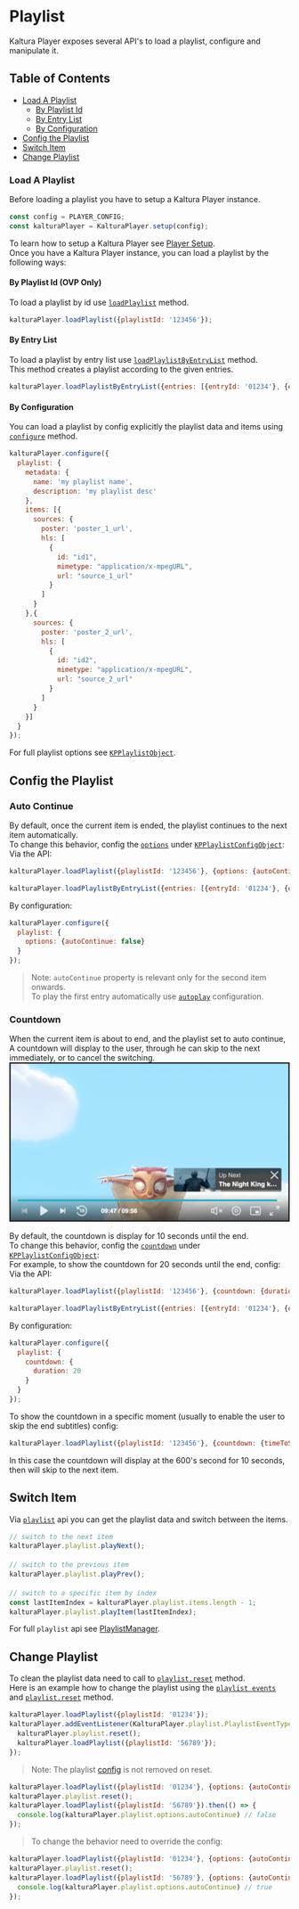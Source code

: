 # Playlist

Kaltura Player exposes several API's to load a playlist, configure and manipulate it. 

## Table of Contents

- [Load A Playlist](#load-a-playlist)
  - [By Playlist Id](#by-playlist-id-(ovp-only))
  - [By Entry List](#by-entry-list)
  - [By Configuration](#by-configuration)
- [Config the Playlist](#config-the-playlist)
- [Switch Item](#switch-item)
- [Change Playlist](#change-playlist)

### Load A Playlist

Before loading a playlist you have to setup a Kaltura Player instance. 

```javascript
const config = PLAYER_CONFIG;
const kalturaPlayer = KalturaPlayer.setup(config);
```

To learn how to setup a Kaltura Player see [Player Setup](./player-setup.md).
<br>Once you have a Kaltura Player instance, you can load a playlist by the following ways: 

#### By Playlist Id (OVP Only)

To load a playlist by id use [`loadPlaylist`](./api.md#loadplaylist) method.

```javascript
kalturaPlayer.loadPlaylist({playlistId: '123456'});
```

#### By Entry List

To load a playlist by entry list use [`loadPlaylistByEntryList`](./api.md#loadplaylistbyentrylist) method.
<br>This method creates a playlist according to the given entries.

```javascript
kalturaPlayer.loadPlaylistByEntryList({entries: [{entryId: '01234'}, {entryId: '56789'}]});
```

#### By Configuration

You can load a playlist by config explicitly the playlist data and items using [`configure`](./api.md#configure-3) method.
```javascript
kalturaPlayer.configure({
  playlist: {
    metadata: {
      name: 'my playlist name',
      description: 'my playlist desc'
    },
    items: [{
      sources: {
        poster: 'poster_1_url',
        hls: [
          {
            id: "id1",
            mimetype: "application/x-mpegURL",
            url: "source_1_url"
          }
        ]
      }
    },{
      sources: {
        poster: 'poster_2_url',
        hls: [
          {
            id: "id2",
            mimetype: "application/x-mpegURL",
            url: "source_2_url"
          }
        ]
      }
    }]
  }
});
```
For full playlist options see [`KPPlaylistObject`](./api.md#kpplaylistobject).

## Config the Playlist

### Auto Continue

By default, once the current item is ended, the playlist continues to the next item automatically.
<br>To change this behavior, config the [`options`](./api.md#kpplaylistoptions) under [`KPPlaylistConfigObject`](./api.md#kpplaylistconfigobject):
Via the API:
```javascript
kalturaPlayer.loadPlaylist({playlistId: '123456'}, {options: {autoContinue: false}});
```
```javascript
kalturaPlayer.loadPlaylistByEntryList({entries: [{entryId: '01234'}, {entryId: '56789'}]}, {options: {autoContinue: false}});
```
By configuration: 
```javascript
kalturaPlayer.configure({
  playlist: {
    options: {autoContinue: false}
  }
});
```
> Note: `autoContinue` property is relevant only for the second item onwards.
<br>To play the first entry automatically use [`autoplay`](https://github.com/kaltura/playkit-js/blob/master/docs/autoplay.md) configuration.        

### Countdown

When the current item is about to end, and the playlist set to auto continue,
A countdown will display to the user, through he can skip to the next immediately, or to cancel the switching.
![playlist-countdown](./images/playlist-countdown.png)

By default, the countdown is display for 10 seconds until the end. 
<br>To change this behavior, config the [`countdown`](./api.md#kpplaylistcountdownoptions) under [`KPPlaylistConfigObject`](./api.md#kpplaylistconfigobject):
<br> For example, to show the countdown for 20 seconds until the end, config:
Via the API:
```javascript
kalturaPlayer.loadPlaylist({playlistId: '123456'}, {countdown: {duration: 20}});
```
```javascript
kalturaPlayer.loadPlaylistByEntryList({entries: [{entryId: '01234'}, {entryId: '56789'}]}, {countdown: {duration: 20}});
```
By configuration: 
```javascript
kalturaPlayer.configure({
  playlist: {
    countdown: {
      duration: 20
    }
  }
});
```
To show the countdown in a specific moment (usually to enable the user to skip the end subtitles) config:
```javascript
kalturaPlayer.loadPlaylist({playlistId: '123456'}, {countdown: {timeToShow: 600}});
```
In this case the countdown will display at the 600's second for 10 seconds, then will skip to the next item.

## Switch Item

Via [`playlist`](./api.md#playlist) api you can get the playlist data and switch between the items.
```javascript
// switch to the next item
kalturaPlayer.playlist.playNext();
 
// switch to the previous item
kalturaPlayer.playlist.playPrev();
 
// switch to a specific item by index
const lastItemIndex = kalturaPlayer.playlist.items.length - 1;
kalturaPlayer.playlist.playItem(lastItemIndex); 
```
For full `playlist` api see [PlaylistManager](./api.md#playlistmanager).

## Change Playlist

To clean the playlist data need to call to [`playlist.reset`](./api.md#reset-2) method.
<br>Here is an example how to change the playlist using the [`playlist events`](./api.md#playlisteventtype) and [`playlist.reset`](./api.md#reset-2) method. 
```javascript
kalturaPlayer.loadPlaylist({playlistId: '01234'});
kalturaPlayer.addEventListener(KalturaPlayer.playlist.PlaylistEventType.PLAYLIST_ENDED, () => {
  kalturaPlayer.playlist.reset();
  kalturaPlayer.loadPlaylist({playlistId: '56789'});
});
``` 

> Note: The playlist [config](./api.md#KPPlaylistConfigObject) is not removed on reset. 
```javascript
kalturaPlayer.loadPlaylist({playlistId: '01234'}, {options: {autoContinue: false}});
kalturaPlayer.playlist.reset();
kalturaPlayer.loadPlaylist({playlistId: '56789'}).then(() => {
  console.log(kalturaPlayer.playlist.options.autoContinue) // false
});
```  
>To change the behavior need to override the config:
```javascript
kalturaPlayer.loadPlaylist({playlistId: '01234'}, {options: {autoContinue: false}});
kalturaPlayer.playlist.reset();
kalturaPlayer.loadPlaylist({playlistId: '56789'}, {options: {autoContinue: true}}).then(() => {
  console.log(kalturaPlayer.playlist.options.autoContinue) // true
});
```
